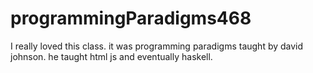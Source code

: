 # programmingParadigms468
I really loved this class. it was programming paradigms taught by david johnson. he taught html js and eventually haskell. 
